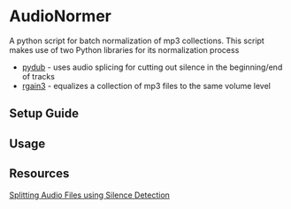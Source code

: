 # AudioNormer
A python script for batch normalization of mp3 collections. This script makes use of two Python libraries for its normalization process
- [pydub](https://github.com/jiaaro/pydub) - uses audio splicing for cutting out silence in the beginning/end of tracks
- [rgain3](https://github.com/chaudum/rgain3) - equalizes a collection of mp3 files to the same volume level

## Setup Guide

## Usage

## Resources 
[Splitting Audio Files using Silence Detection](https://stackoverflow.com/questions/45526996/split-audio-files-using-silence-detection)
